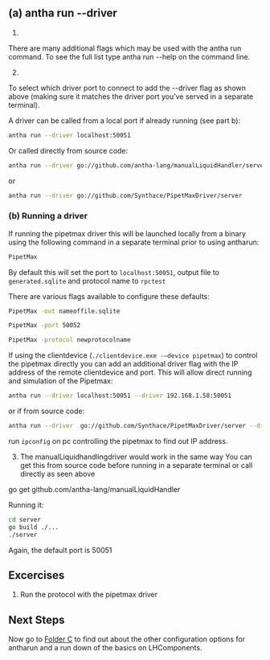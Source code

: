 ## (a) antha run --driver

1. 
There are many additional flags which may be used with the antha run command. 
To see the full list type antha run --help on the command line.

2. 
To select which driver port to connect to add the --driver flag as shown above (making sure it matches the driver port you’ve served in a separate terminal). 

A driver can be called from a local port if already running (see part b):

```bash
antha run --driver localhost:50051
```

Or called directly from source code:

```bash
antha run --driver go://github.com/antha-lang/manualLiquidHandler/server
```

or

```bash
antha run --driver go://github.com/Synthace/PipetMaxDriver/server
```

### (b) Running a driver 
If running the pipetmax driver this will be launched locally from a binary using the following command in a separate terminal prior to using antharun:

```bash
PipetMax
```

By default this will set the port to ```localhost:50051```, output file to ```generated.sqlite``` and protocol name to ```rpctest```

There are various flags available to configure these defaults:



```bash
PipetMax -out nameoffile.sqlite
```

```bash
PipetMax -port 50052
```

```bash
PipetMax -protocol newprotocolname
```

If using the clientdevice (```./clientdevice.exe -—device pipetmax```) to control the pipetmax directly you can add an additional driver flag with the IP address of the remote clientdevice and port.
This will allow direct running and simulation of the Pipetmax:

```bash
antha run --driver localhost:50051 --driver 192.168.1.58:50051
```


or if from source code:



```bash
antha run --driver  go://github.com/Synthace/PipetMaxDriver/server --driver 192.168.1.58:50051
```



run ```ipconfig``` on pc controlling the pipetmax to find out IP address.



3. The manualLiquidhandlingdriver would work in the same way
You can get this from source code before running in a separate terminal or call directly as seen above

go get github.com/antha-lang/manualLiquidHandler

Running it:

```bash
cd server
go build ./...
./server
```



Again, the default port is 50051

## Excercises

1. Run the protocol with the pipetmax driver

## Next Steps

Now go to [Folder C](../C_differentcomponents/readme_flags.md) to find out about the other configuration options for antharun and a run down of the basics on LHComponents.
